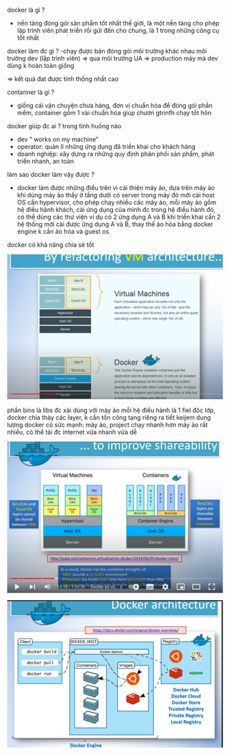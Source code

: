 docker là gì ?
- nền tảng đóng gói sản phẩm tốt nhất thế giới, là một nền tảng cho phép lập trình viên phát triển rồi gửi đến cho chung, là 1 trong những công cụ tốt nhất 

docker làm đc gì ?
-chạy được bản đóng gói môi trường khác nhau
môi trường dev (lập trình viên) => qua môi trường UA => production 
máy mà dev dùng k hoàn toàn giống

=> kết quả đat được tính thống nhất cao

contariner là gì ?
- giống cái vận chuyện chưa hàng, đơn vị chuẩn hóa để đóng gói phần mềm, container gồm 1 vài chuẩn hóa giúp chươn gtrinfh chạy tốt hôn

docker giúp đc ai ? trong tình huống nào
- dev " works on my machine"
- operator: quản lí những ứng dụng đã triển khai cho khách hàng
- doanh nghiệp: xây dựng ra những quy định phân phối sản phẩm, phát triển nhanh, an toàn

làm sao docker làm vậy được ?
- docker làm được những điều trên vì cải thiện máy ảo, dựa trên máy ảo
khi dùng máy ảo thấy ở tầng dưới có server trong máy đó mới cài host OS cần hypervisor, cho phép chạy nhiều các máy ảo, mỗi máy ảo gồm hệ điều hành khách, cài ứng dụng của mình đc trong hệ điều hành đó, có thể dùng các thứ viện
ví dụ có 2 ứng dụng A và B khi triển khai cần 2 hệ thống mới cài được ứng dụng A và B, thay thế ảo hóa bằng docker engine k cần ảo hóa và guest os

docker có khả năng chia sẻ tốt


![docker](../img/a1.png)

phần bins là libs đc xài dùng
với máy ảo mỗi hệ điều hành là 1 fiel độc lớp, docker chia thày các layer, k cần tốn công tạng riêng ra tiết keijem dung lượng 
docker có sức mạnh: máy ảo, project chạy nhanh hơn máy ảo rất nhiều, có thể tải đc internet vừa nhanh vừa dễ 


![docker](../img/a2.png)


![docker](../img/a3.png)
